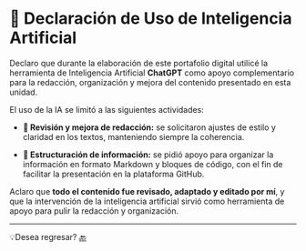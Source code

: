 # 🤖 Declaración de Uso de Inteligencia Artificial

Declaro que durante la elaboración de este portafolio digital utilicé la herramienta de Inteligencia Artificial **ChatGPT** como apoyo complementario para la redacción, organización y mejora del contenido presentado en esta unidad.  

El uso de la IA se limitó a las siguientes actividades:

- **🔖 Revisión y mejora de redacción:** se solicitaron ajustes de estilo y claridad en los textos, manteniendo siempre la coherencia.  

- **🔖 Estructuración de información:** se pidió apoyo para organizar la información en formato Markdown y bloques de código, con el fin de facilitar la presentación en la plataforma GitHub. 

Aclaro que **todo el contenido fue revisado, adaptado y editado por mí**, y que la intervención de la inteligencia artificial sirvió como herramienta de apoyo para pulir la redacción y organización.

---
💡Desea regresar? [🔙](index.md)
